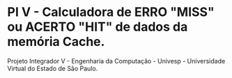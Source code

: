 # PI V - Calculadora de ERRO "MISS" ou ACERTO "HIT" de dados da memória Cache.
Projeto Integrador V - Engenharia da Computação - Univesp - Universidade Virtual do Estado de São Paulo.
